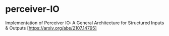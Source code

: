 # perceiver-IO
Implementation of Perceiver IO: A General Architecture for Structured Inputs &amp; Outputs [https://arxiv.org/abs/2107.14795]
